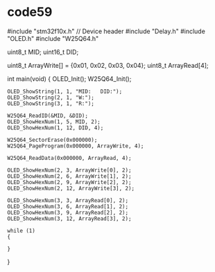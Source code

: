 # code59
#include "stm32f10x.h"                  // Device header
#include "Delay.h"
#include "OLED.h"
#include "W25Q64.h"
 
uint8_t MID;
uint16_t DID;

uint8_t ArrayWrite[] = {0x01, 0x02, 0x03, 0x04};
uint8_t ArrayRead[4];

int main(void)
{
	OLED_Init();
	W25Q64_Init();
	
	OLED_ShowString(1, 1, "MID:   DID:");
	OLED_ShowString(2, 1, "W:");
	OLED_ShowString(3, 1, "R:");
	
	W25Q64_ReadID(&MID, &DID);
	OLED_ShowHexNum(1, 5, MID, 2);
	OLED_ShowHexNum(1, 12, DID, 4);
	
	W25Q64_SectorErase(0x000000);
	W25Q64_PageProgram(0x000000, ArrayWrite, 4);
	
	W25Q64_ReadData(0x000000, ArrayRead, 4);
	
	OLED_ShowHexNum(2, 3, ArrayWrite[0], 2);
	OLED_ShowHexNum(2, 6, ArrayWrite[1], 2);
	OLED_ShowHexNum(2, 9, ArrayWrite[2], 2);
	OLED_ShowHexNum(2, 12, ArrayWrite[3], 2);
	
	OLED_ShowHexNum(3, 3, ArrayRead[0], 2);
	OLED_ShowHexNum(3, 6, ArrayRead[1], 2);
	OLED_ShowHexNum(3, 9, ArrayRead[2], 2);
	OLED_ShowHexNum(3, 12, ArrayRead[3], 2);
	
	while (1)
	{
		
	}
}

